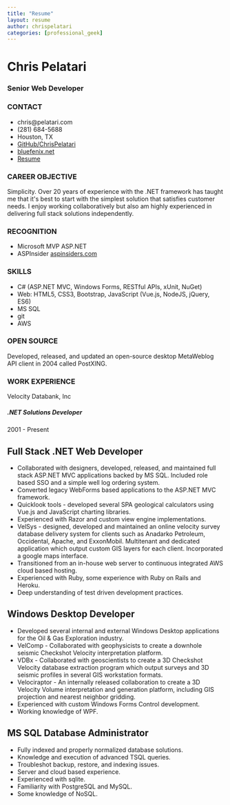```yaml
---
title: "Resume"
layout: resume
author: chrispelatari
categories: [professional_geek]
---
```


<h1 class="text-center border-bottom">Chris Pelatari</h1>
<h3 class="text-center">Senior Web Developer</h3>

<div class="row">
  <div class="col-4 border-right">
  <div id="contact">
    <h3 class="text-right">CONTACT</h3>
    <ul class="list-unstyled text-right">
      <li>chris@pelatari.com <i class="fas fa-envelope"></i></li>
      <li>(281) 684-5688 <i class="fas fa-phone"></i></li>
      <li>Houston, TX <i class="fas fa-map-marker-alt"></i></li>
      <li><a href="https://github.com/ChrisPelatari">GitHub/ChrisPelatari <i class="fab fa-github"></i></a></li>
      <li><a href="https://bluefenix.net">bluefenix.net <i class="fas fa-link"></i></a></li>
      <li><a href="https://chris.pelatari.com/Resume">Resume <i class="fas fa-code"></i></a></li>
    </ul>
  </div>
    <h3 class="text-right">CAREER OBJECTIVE</h3>
    <p class="list-group-item list-group-item-dark">Simplicity. Over 20 years of experience with the .NET framework has taught me that it's best to start with the simplest solution that satisfies customer needs. I enjoy working collaboratively but also am highly experienced in delivering full stack solutions independently.</p>
    <h3 class="text-right">RECOGNITION</h3>
    <ul class="text-right list-group list-group-flush">
      <li class="list-group-item list-group-item-dark">Microsoft MVP ASP.NET</li>
      <li class="list-group-item list-group-item-dark">ASPInsider <a href="https://aspinsiders.com">aspinsiders.com</a></li>
    </ul>          
    <h3 class="text-right">SKILLS</h3>
    <ul class="text-right list-group list-group-flush">
      <li class="list-group-item list-group-item-dark">C# (ASP.NET MVC, Windows Forms, RESTful APIs, xUnit, NuGet)</li>
      <li class="list-group-item list-group-item-dark">Web: HTML5, CSS3, Bootstrap, JavaScript (Vue.js, NodeJS, jQuery, ES6)</li>
      <li class="list-group-item list-group-item-dark">MS SQL</li>
      <li class="list-group-item list-group-item-dark">git</li>
      <li class="list-group-item list-group-item-dark">AWS</li>
    </ul>
    <h3 class="text-right">OPEN SOURCE</h3>
    <p class="list-group-item list-group-item-dark">Developed, released, and updated an open-source desktop MetaWeblog API client in 2004 called PostXING. </p>
  </div>
  <div class="col">
    <h3>WORK EXPERIENCE</h3>
    <div class="card bg-light">
      <div class="card-header">Velocity Databank, Inc</div>
      <div class="card-body">
        <h5 class="card-title">.NET Solutions Developer</h5>
        <p class="card-text">2001 - Present</p>
      </div>
    </div>
    <h2>Full Stack .NET Web Developer</h2>
    <ul>
      <li>Collaborated with designers, developed, released, and maintained full stack ASP.NET MVC applications backed by MS SQL. Included role based SSO and a simple well log ordering system. </li>
      <li>Converted legacy WebForms based applications to the ASP.NET MVC framework. </li>
      <li>Quicklook tools - developed several SPA geological calculators using Vue.js and JavaScript charting libraries. </li>
      <li>Experienced with Razor and custom view engine implementations. </li>
      <li>VelSys - designed, developed and maintained an online velocity survey database delivery system for clients such as Anadarko Petroleum, Occidental, Apache, and ExxonMobil. Multitenant and dedicated application which output custom GIS layers for each client. Incorporated a google maps interface. </li>
      <li>Transitioned from an in-house web server to continuous integrated AWS cloud based hosting. </li>
      <li>Experienced with Ruby, some experience with Ruby on Rails and Heroku. </li>
      <li>Deep understanding of test driven development practices. </li>
    </ul>
    <h2>Windows Desktop Developer</h2>
    <ul>
      <li>Developed several internal and external Windows Desktop applications for the Oil & Gas Exploration industry. </li>
      <li>VelComp - Collaborated with geophysicists to create a downhole seismic Checkshot Velocity interpretation platform. </li>
      <li>VDBx - Collaborated with geoscientists to create a 3D Checkshot Velocity database extraction program which output surveys and 3D seismic profiles in several GIS workstation formats. </li>
      <li>Velociraptor - An internally released collaboration to create a 3D Velocity Volume interpretation and generation platform, including GIS projection and nearest neighbor gridding. </li>
      <li>Experienced with custom Windows Forms Control development.</li>
      <li>Working knowledge of WPF. </li>
    </ul>
    <h2>MS SQL Database Administrator</h2>
    <ul>
      <li>Fully indexed and properly normalized database solutions. </li>
      <li>Knowledge and execution of advanced TSQL queries. </li>
      <li>Troubleshot backup, restore, and indexing issues. </li>
      <li>Server and cloud based experience. </li>
      <li>Experienced with sqlite. </li>
      <li>Familiarity with PostgreSQL and MySQL. </li>
      <li>Some knowledge of NoSQL. </li>
    </ul>
</div>